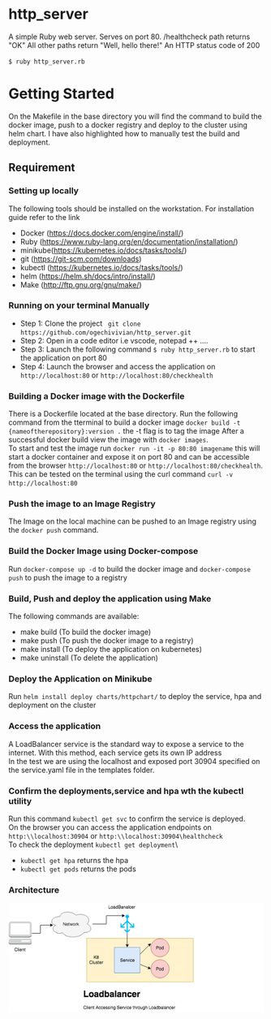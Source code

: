 # http_server
A simple Ruby web server.
Serves on port 80.
/healthcheck path returns "OK"
All other paths return "Well, hello there!"
An HTTP status code of 200

`$ ruby http_server.rb`

# Getting Started
On the Makefile in the base directory you will find the command to build the docker image, push to a docker registry and deploy to the cluster using helm chart. I have also highlighted how to manually test the build and deployment.
## Requirement
### Setting up locally 
The following tools should be installed on the workstation. For installation guide refer to the link
* Docker (https://docs.docker.com/engine/install/)
* Ruby (https://www.ruby-lang.org/en/documentation/installation/)
* minikube(https://kubernetes.io/docs/tasks/tools/)
* git (https://git-scm.com/downloads)
* kubectl (https://kubernetes.io/docs/tasks/tools/)
* helm (https://helm.sh/docs/intro/install/)
* Make (http://ftp.gnu.org/gnu/make/)

### Running on your terminal Manually

* Step 1: Clone the project ` git clone https://github.com/ogechivivian/http_server.git`
* Step 2: Open in a code editor  i.e vscode, notepad ++ ....
* Step 3: Launch the following command ` $ ruby http_server.rb `  to start the application on port 80
* Step 4: Launch the browser and access the application on  `http://localhost:80` or `http://localhost:80/checkhealth`

### Building a Docker image with the Dockerfile
There is a Dockerfile located at the base directory. Run the following command from the tterminal to build a docker image `docker build -t {nameoftherepository}:version .` the -t flag is to tag the image 
After a successful docker build view the image with `docker images`.\
To start and test the image run `docker run -it -p 80:80 imagename` this will start a docker container and expose it on port 80 and can be accessible from the browser `http://localhost:80` or `http://localhost:80/checkhealth`. This can be tested on the terminal using the curl command `curl -v http://localhost:80`
### Push the image to an Image Registry
The Image on the local machine can be pushed to an Image registry using the `docker push` command.

### Build the Docker Image using Docker-compose
Run `docker-compose up -d` to build the docker image and `docker-compose push` to push the image to a registry

### Build, Push and deploy the application using Make
The following commands are available:
* make build (To build the docker image)
* make push (To push the docker image to a registry)
* make install (To deploy the application on kubernetes)
* make uninstall (To delete the application)
### Deploy the Application on Minikube
 Run `helm install deploy charts/httpchart/` to deploy the service, hpa and deployment on the cluster

### Access the application
A LoadBalancer service is the standard way to expose a service to the internet. With this method, each service gets its own IP address\
In the test we are using the localhost and exposed port 30904 specified on the service.yaml file in the templates folder.

### Confirm the deployments,service and hpa wth the kubectl utility
Run this command `kubectl get svc` to confirm the service is deployed.\
On the browser you can access the application endpoints  on `http:\\localhost:30904` or `http:\\localhost:30904\healthcheck`\
To check the deployment `kubectl get deployment`\
* `kubectl get hpa` returns the hpa
* `kubectl get pods` returns the pods


### Architecture 
<img src="./image.png">